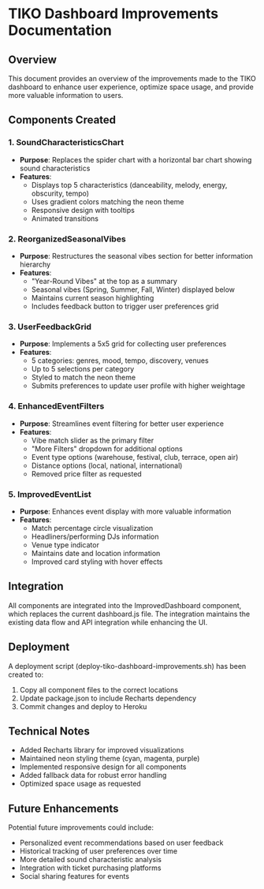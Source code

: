 # TIKO Dashboard Improvements Documentation

## Overview
This document provides an overview of the improvements made to the TIKO dashboard to enhance user experience, optimize space usage, and provide more valuable information to users.

## Components Created

### 1. SoundCharacteristicsChart
- **Purpose**: Replaces the spider chart with a horizontal bar chart showing sound characteristics
- **Features**:
  - Displays top 5 characteristics (danceability, melody, energy, obscurity, tempo)
  - Uses gradient colors matching the neon theme
  - Responsive design with tooltips
  - Animated transitions

### 2. ReorganizedSeasonalVibes
- **Purpose**: Restructures the seasonal vibes section for better information hierarchy
- **Features**:
  - "Year-Round Vibes" at the top as a summary
  - Seasonal vibes (Spring, Summer, Fall, Winter) displayed below
  - Maintains current season highlighting
  - Includes feedback button to trigger user preferences grid

### 3. UserFeedbackGrid
- **Purpose**: Implements a 5x5 grid for collecting user preferences
- **Features**:
  - 5 categories: genres, mood, tempo, discovery, venues
  - Up to 5 selections per category
  - Styled to match the neon theme
  - Submits preferences to update user profile with higher weightage

### 4. EnhancedEventFilters
- **Purpose**: Streamlines event filtering for better user experience
- **Features**:
  - Vibe match slider as the primary filter
  - "More Filters" dropdown for additional options
  - Event type options (warehouse, festival, club, terrace, open air)
  - Distance options (local, national, international)
  - Removed price filter as requested

### 5. ImprovedEventList
- **Purpose**: Enhances event display with more valuable information
- **Features**:
  - Match percentage circle visualization
  - Headliners/performing DJs information
  - Venue type indicator
  - Maintains date and location information
  - Improved card styling with hover effects

## Integration
All components are integrated into the ImprovedDashboard component, which replaces the current dashboard.js file. The integration maintains the existing data flow and API integration while enhancing the UI.

## Deployment
A deployment script (deploy-tiko-dashboard-improvements.sh) has been created to:
1. Copy all component files to the correct locations
2. Update package.json to include Recharts dependency
3. Commit changes and deploy to Heroku

## Technical Notes
- Added Recharts library for improved visualizations
- Maintained neon styling theme (cyan, magenta, purple)
- Implemented responsive design for all components
- Added fallback data for robust error handling
- Optimized space usage as requested

## Future Enhancements
Potential future improvements could include:
- Personalized event recommendations based on user feedback
- Historical tracking of user preferences over time
- More detailed sound characteristic analysis
- Integration with ticket purchasing platforms
- Social sharing features for events
